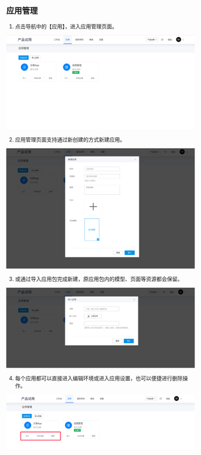 
## 应用管理

1. 点击导航中的【应用】，进入应用管理页面。

![image.png](/img/组织管理/应用管理/image_514c3df.png)

2. 应用管理页面支持通过新创建的方式新建应用。

![image.png](/img/组织管理/应用管理/image_df361a3.png)

3. 或通过导入应用包完成新建，原应用包内的模型、页面等资源都会保留。

![image.png](/img/组织管理/应用管理/image_749e1c8.png)

4. 每个应用都可以直接进入编辑环境或进入应用设置，也可以便捷进行删除操作。

![image.png](/img/组织管理/应用管理/image_a431df0.png)
